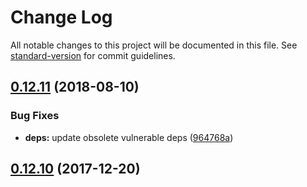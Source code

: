 # Change Log

All notable changes to this project will be documented in this file. See [standard-version](https://github.com/conventional-changelog/standard-version) for commit guidelines.

<a name="0.12.11"></a>
## [0.12.11](https://github.com/jimzhan/dekoa/compare/v0.12.10...v0.12.11) (2018-08-10)


### Bug Fixes

* **deps:** update obsolete vulnerable deps ([964768a](https://github.com/jimzhan/dekoa/commit/964768a))



<a name="0.12.10"></a>
## [0.12.10](https://github.com/jimzhan/dekoa/compare/v0.12.9...v0.12.10) (2017-12-20)
